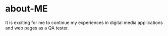 # about-ME

It is exciting for me to continue my experiences in digital media applications and web pages as a QA tester.
